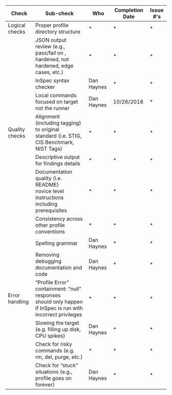 | Check          | Sub-check                                                                         | Who | Completion Date | Issue #'s |
|----------------|-----------------------------------------------------------------------------------|-----|-----------------|-----------|
|Logical checks| Proper profile directory structure							|*|*|*|
||JSON output review (e.g., pass/fail on ,<br>hardened, not hardened, edge cases, etc.)|*|*|*|
||InSpec syntax checker|Dan Haynes|*|*|
||Local commands focused on target not the runner|Dan Haynes|10/26/2018|*|
|Quality checks|Alignment (including tagging) to original<br> standard (i.e. STIG, CIS Benchmark, NIST Tags)|*|*|*|
||Descriptive output for findings details|*|*|*|
||Documentation quality (i.e. README)<br> novice level instructions including prerequisites|*|*|*|
||Consistency across other profile conventions |*|*|*|
||Spelling grammar|Dan Haynes|*|*|
||Removing debugging documentation and code|Dan Haynes|*|*|
| Error handling |“Profile Error” containment: “null” responses <br>should only happen if InSpec is run with incorrect privileges|*|*|*|
||Slowing the target (e.g. filling up disk, CPU spikes)|Dan Haynes|*|*|
||Check for risky commands (e.g. rm, del, purge, etc.)|*|*|*|
||Check for “stuck” situations (e.g., profile goes on forever)|Dan Haynes|*|*|
